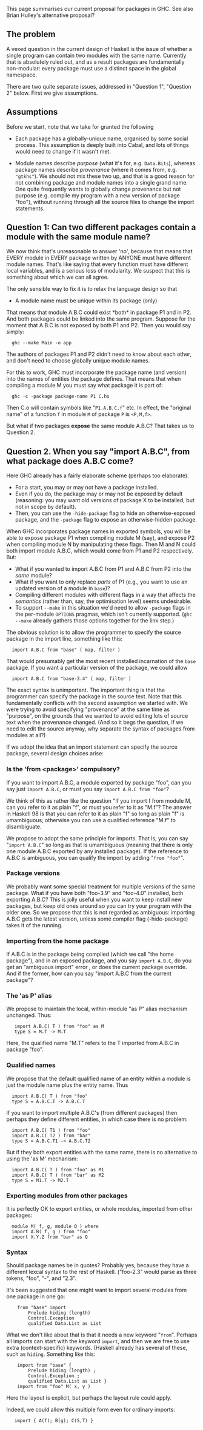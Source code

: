 
This page summarises our current proposal for packages in GHC. See also Brian Hulley's alternative proposal?

## The problem


A vexed question in the current design of Haskell is the issue of whether a single program can contain two modules with the same name.  Currently that is absolutely ruled out, and as a result packages are fundamentally non-modular: every package must use a distinct space in the global namespace. 


There are two quite separate issues, addressed in "Question 1", "Question 2" below.  First we give assumptions.

## Assumptions


Before we start, note that we take for granted the following

- Each package has a globally-unique name, organised by some social process.  This assumption is deeply built into Cabal, and lots of things would need to change if it wasn't met.

- Module names describe *purpose* (what it's for, e.g. `Data.Bits`), whereas package names describe *provenance* (where it comes from, e.g. `"gtkhs"`).  We should not mix these two up, and that is a good reason for not combining package and module names into a single grand name.  One quite frequently wants to globally change provenance but not purpose (e.g. compile my program with a new version of package "foo"), without running through all the source files to change the import statements.

## Question 1: Can two different packages contain a module with the same module name?


We now think that's unreasonable to answer 'no', because that means that EVERY module in EVERY package written by ANYONE must have different module names. That's like saying that every function must have different local variables, and is a serious loss of modularity.  We suspect that this is something about which we can all agree.


The only sensible way to fix it is to relax the language design so that

- A module name must be unique within its package (only)


That means that module A.B.C could exist \*both\* in package P1 and in P2. And both packages could be linked into the same program. Suppose for the moment that A.B.C is not exposed by both P1 and P2.  Then you would say simply:

```wiki
  ghc --make Main -o app
```


The authors of packages P1 and P2 didn't need to know about each other, and don't need to choose globally unique module names.


For this to work, GHC must incorporate the package name (and version) into the names of entities the package defines.  That means that when compiling a module M you must say what package it is part of:

```wiki
  ghc -c -package package-name P1 C.hs
```


Then C.o will contain symbols like "`P1.A.B.C.f`" etc.  In effect, the "original name" of a function `f` in module `M` of package `P` is `<P,M,f>`.


But what if two packages **expose** the same module A.B.C?  That takes us to Question 2.

## Question 2.  When you say "import A.B.C", from what package does A.B.C come?


Here GHC already has a fairly elaborate scheme (perhaps too elaborate).

- For a start, you may or may not have a package installed.  
- Even if you do, the package may or may not be exposed by default (reasoning: you may want old versions of package X to be installed, but not in scope by default).  
- Then, you can use the `-hide-package` flag to hide an otherwise-exposed package, and the `-package` flag to expose an otherwise-hidden package.


When GHC incorporates package names in exported symbols, you will be able to expose package P1 when compiling module M (say), and expose P2 when compiling module N by manipulating these flags.  Then M and N could both import module A.B.C, which would come from P1 and P2 respectively. But:

- What if you wanted to import A.B.C from P1 and A.B.C from P2 into the *same* module?
- What if you want to only replace *parts* of P1 (e.g., you want to use an updated version of a module in `base`)?
- Compiling different modules with different flags in a way that affects the *semantics* (rather than, say, the optimisation level) seems undesirable.
- To support `--make` in this situation we'd need to allow `-package` flags in the per-module `OPTIONS` pragmas, which isn't currently supported.  (`ghc --make` already gathers those options together for the link step.)


The obvious solution is to allow the programmer to specify the source package in the import line, something like this:

```wiki
  import A.B.C from "base" ( map, filter )
```


That would presumably get the most recent installed incarnation of the `base` package. If you want a particular version of the package, we could allow

```wiki
  import A.B.C from "base-3.4" ( map, filter )
```


The exact syntax is unimportant. The important thing is that the programmer can specify the package in the source text.  Note that this fundamentally conflicts with the second assumption we started with.  We were trying to avoid specifying "provenance" at the same time as "purpose", on the grounds that we wanted to avoid editing lots of source text when the provenance changed.  (And so it begs the question, if we need to edit the source anyway, why separate the syntax of packages from modules at all?)


If we adopt the idea that an import statement can specify the source package, several design choices arise:

### Is the 'from \<package\>' compulsory?


If you want to import A.B.C, a module exported by package "foo", can you say just `import A.B.C`, or must you say `import A.B.C from "foo"`?


We think of this as rather like the question "If you import f from module M, can you refer to it as plain "f", or must you refer to it as "M.f"?  The answer in Haskell 98 is that you can refer to it as plain "f" so long as plain "f" is umambiguous; otherwise you can use a qualified reference "M.f" to disambiguate.


We propose to adopt the same principle for imports. That is, you can say "`import A.B.C`" so long as that is umambiguous (meaning that there is only one module A.B.C exported by any installed package).  If the reference to A.B.C is ambiguous, you can qualify the import by adding "`from "foo"`".

### Package versions


We probably want some special treatment for multiple versions of the same package.  What if you have both "foo-3.9" and "foo-4.0" installed, both exporting A.B.C?  This is jolly useful when you want to keep install new packages, but keep old ones around so you can try your program with the older one.  So we propose that this is not regarded as ambiguous: importing A.B.C gets the latest version, unless some compiler flag (-hide-package) takes it of the running.

### Importing from the home package


If A.B.C is in the package being compiled (which we call "the home package"), and in an exposed package, and you say `import A.B.C`, do you get an "ambiguous import" error , or does the current package override.  And if the former, how can you say "import A.B.C from the current package"?

### The 'as P' alias


We propose to maintain the local, within-module "as P" alias mechanism unchanged.  Thus:

```wiki
   import A.B.C( T ) from "foo" as M
   type S = M.T -> M.T
```


Here, the qualified name "M.T" refers to the T imported from A.B.C in package "foo".

### Qualified names


We propose that the default qualified name of an entity within a module is just the module name plus the entity name.  Thus

```wiki
  import A.B.C( T ) from "foo" 
  type S = A.B.C.T -> A.B.C.T
```


If you want to import multiple A.B.C's (from different packages) then perhaps they define different entities, in which case there is no problem:

```wiki
  import A.B.C( T1 ) from "foo" 
  import A.B.C( T2 ) from "bar" 
  type S = A.B.C.T1 -> A.B.C.T2
```


But if they both export entities with the same name, there is no alternative to using the 'as M' mechanism:

```wiki
  import A.B.C( T ) from "foo" as M1
  import A.B.C( T ) from "bar" as M2
  type S = M1.T -> M2.T
```

### Exporting modules from other packages


It is perfectly OK to export entities, or whole modules, imported from other packages:

```wiki
  module M( f, g, module Q ) where
  import A.B( f, g ) from "foo"
  import X.Y.Z from "bar" as Q
```

### Syntax


Should package names be in quotes?  Probably yes, because they have a different lexcal syntax to the rest of Haskell.  ("foo-2.3" would parse as three tokens, "foo", "-",  and "2.3".  


It's been suggested that one might want to import several modules from one package in one go:

```wiki
    from "base" import
        Prelude hiding (length)
        Control.Exception
        qualified Data.List as List
```


What we don't like about that is that it needs a new keyword "`from`".  Perhaps all imports can start with the keyword `import`, and then we are free to use extra (context-specific) keywords.  (Haskell already has several of these, such as `hiding`.  Something like this:

```wiki
    import from "base" {
        Prelude hiding (length) ;
        Control.Exception ;
        qualified Data.List as List }
    import from "foo" M( x, y )
```


Here the layout is explicit, but perhaps the layout rule could apply.


Indeed, we could allow this multiple form even for ordinary imports:

```wiki
   import { A(f); B(g); C(S,T) }
```